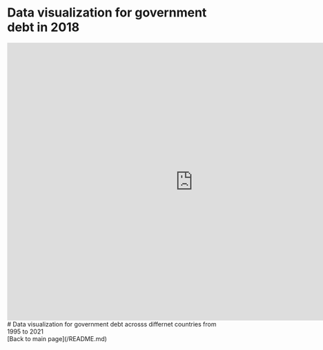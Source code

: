 # Data visualization for government debt in 2018
<iframe src="https://data.oecd.org/chart/6SlP" width="860" height="645" style="border: 0" mozallowfullscreen="true" webkitallowfullscreen="true" allowfullscreen="true"><a href="https://data.oecd.org/chart/6SlP" target="_blank">OECD Chart: General government debt, Total, % of GDP, Annual, 2018</a></iframe>
# Data visualization for government debt acrosss differnet countries from 1995 to 2021
<div class="flourish-embed flourish-chart" data-src="visualisation/11735154"><script src="https://public.flourish.studio/resources/embed.js"></script></div>
[Back to main page](/README.md)
